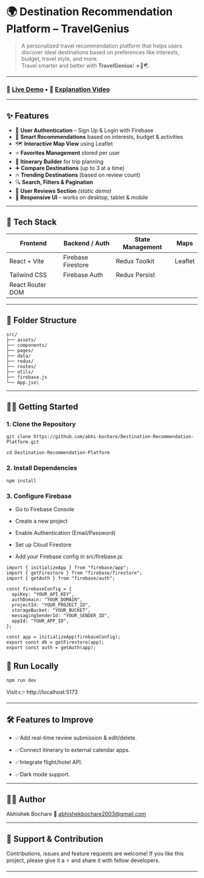 # 🌍 **Destination Recommendation Platform – TravelGenius**

> A personalized travel recommendation platform that helps users discover ideal destinations based on preferences like interests, budget, travel style, and more.  
> Travel smarter and better with **TravelGenius**! ✈️🧳🌏

---

### 🚀 [Live Demo](https://dest-recommendation.netlify.app/) • 🎥 [Explanation Video](https://youtu.be/9iL-POkA8a4)

---

## ✨ Features

- 🔐 **User Authentication** – Sign Up & Login with Firebase
- 🧠 **Smart Recommendations** based on interests, budget & activities
- 🗺️ **Interactive Map View** using Leaflet
- ⭐ **Favorites Management** stored per user
- 📌 **Itinerary Builder** for trip planning
- ➕ **Compare Destinations** (up to 3 at a time)
- 🔥 **Trending Destinations** (based on review count)
- 🔍 **Search, Filters & Pagination**
- 💬 **User Reviews Section** *(static demo)*
- 📱 **Responsive UI** – works on desktop, tablet & mobile

---

## 🧪 Tech Stack

| Frontend         | Backend / Auth     | State Management     | Maps      |
|------------------|--------------------|-----------------------|-----------|
| React + Vite     | Firebase Firestore | Redux Toolkit         | Leaflet   |
| Tailwind CSS     | Firebase Auth      | Redux Persist         |           |
| React Router DOM |                    |                       |           |

---

## 📁 Folder Structure

```
src/
├── assets/
├── components/
├── pages/
├── data/
├── redux/
├── routes/
├── utils/
├── firebase.js
└── App.jsx\
```

---
## 🧑‍💻 Getting Started


### 1. Clone the Repository

```   
git clone https://github.com/abhi-bochare/Destination-Recommendation-Platform.git

cd Destination-Recommendation-Platform
```
### 2. Install Dependencies
```
npm install
```
### 3. Configure Firebase
   
- Go to Firebase Console

- Create a new project

- Enable Authentication (Email/Password)

- Set up Cloud Firestore

- Add your Firebase config in src/firebase.js:
```
import { initializeApp } from "firebase/app";
import { getFirestore } from "firebase/firestore";
import { getAuth } from "firebase/auth";

const firebaseConfig = {
  apiKey: "YOUR_API_KEY",
  authDomain: "YOUR_DOMAIN",
  projectId: "YOUR_PROJECT_ID",
  storageBucket: "YOUR_BUCKET",
  messagingSenderId: "YOUR_SENDER_ID",
  appId: "YOUR_APP_ID",
};

const app = initializeApp(firebaseConfig);
export const db = getFirestore(app);
export const auth = getAuth(app);
```

## 🚀 Run Locally
```
npm run dev
```
Visit:👉 http://localhost:5173

---
## 🛠️ Features to Improve

 - ✅Add real-time review submission & edit/delete.

 - ✅Connect itinerary to external calendar apps.

 - ✅Integrate flight/hotel API.

 - ✅Dark mode support.

---
## 🧑‍🎓 Author

Abhishek Bochare
📧 abhishekbochare2003@gmail.com

---
## 🙌 Support & Contribution

Contributions, issues and feature requests are welcome!
If you like this project, please give it a ⭐️ and share it with fellow developers.



---
